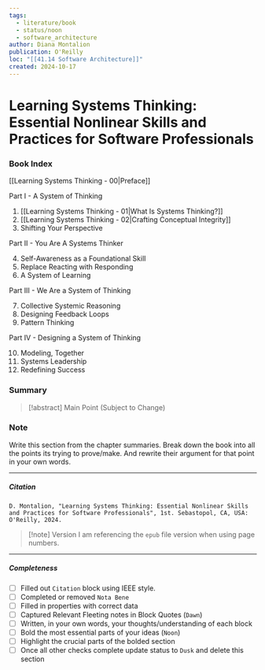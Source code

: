 ```yaml
---
tags:
  - literature/book
  - status/noon
  - software_architecture
author: Diana Montalion
publication: O'Reilly
loc: "[[41.14 Software Architecture]]"
created: 2024-10-17
---
```

# Learning Systems Thinking: Essential Nonlinear Skills and Practices for Software Professionals
### Book Index

[[Learning Systems Thinking - 00|Preface]]

Part I - A System of Thinking

1. [[Learning Systems Thinking - 01|What Is Systems Thinking?]]
2. [[Learning Systems Thinking - 02|Crafting Conceptual Integrity]]
3. Shifting Your Perspective

Part II - You Are A Systems Thinker

4. Self-Awareness as a Foundational Skill
5. Replace Reacting with Responding
6. A System of Learning

Part III - We Are a System of Thinking

7. Collective Systemic Reasoning
8. Designing Feedback Loops
9. Pattern Thinking

Part IV - Designing a System of Thinking

10. Modeling, Together
11. Systems Leadership
12. Redefining Success

### Summary

> [!abstract] Main Point (Subject to Change)

### Note

Write this section from the chapter summaries. Break down the book into all the points its trying to prove/make. And rewrite their argument for that point in your own words. 

---
##### Citation

```
D. Montalion, "Learning Systems Thinking: Essential Nonlinear Skills and Practices for Software Professionals", 1st. Sebastopol, CA, USA: O'Reilly, 2024.
```

> [!note] Version
> I am referencing the `epub` file version when using page numbers.

---
##### Completeness

- [ ] Filled out `Citation` block using IEEE style.
- [ ] Completed or removed `Nota Bene`
- [ ] Filled in properties with correct data
- [ ] Captured Relevant Fleeting notes in Block Quotes (`Dawn`)
- [ ] Written, in your own words, your thoughts/understanding of each block
- [ ] Bold the most essential parts of your ideas (`Noon`)
- [ ] Highlight the crucial parts of the bolded section
- [ ] Once all other checks complete update status to `Dusk` and delete this section